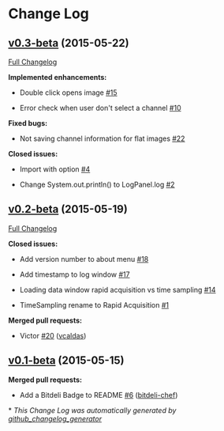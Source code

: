 # Change Log

## [v0.3-beta](https://github.com/SingleMolecule/iSBatch/tree/v0.3-beta) (2015-05-22)

[Full Changelog](https://github.com/SingleMolecule/iSBatch/compare/v0.2-beta...v0.3-beta)

**Implemented enhancements:**

- Double click opens image [\#15](https://github.com/SingleMolecule/iSBatch/issues/15)

- Error check when user don't select a channel [\#10](https://github.com/SingleMolecule/iSBatch/issues/10)

**Fixed bugs:**

- Not saving channel information for flat images [\#22](https://github.com/SingleMolecule/iSBatch/issues/22)

**Closed issues:**

- Import with option [\#4](https://github.com/SingleMolecule/iSBatch/issues/4)

- Change System.out.println\(\) to LogPanel.log [\#2](https://github.com/SingleMolecule/iSBatch/issues/2)

## [v0.2-beta](https://github.com/SingleMolecule/iSBatch/tree/v0.2-beta) (2015-05-19)

[Full Changelog](https://github.com/SingleMolecule/iSBatch/compare/v0.1-beta...v0.2-beta)

**Closed issues:**

- Add version number to about menu [\#18](https://github.com/SingleMolecule/iSBatch/issues/18)

- Add timestamp to log window [\#17](https://github.com/SingleMolecule/iSBatch/issues/17)

- Loading data window rapid acquisition vs time sampling [\#14](https://github.com/SingleMolecule/iSBatch/issues/14)

- TimeSampling rename to Rapid Acquisition [\#1](https://github.com/SingleMolecule/iSBatch/issues/1)

**Merged pull requests:**

- Victor [\#20](https://github.com/SingleMolecule/iSBatch/pull/20) ([vcaldas](https://github.com/vcaldas))

## [v0.1-beta](https://github.com/SingleMolecule/iSBatch/tree/v0.1-beta) (2015-05-15)

**Merged pull requests:**

- Add a Bitdeli Badge to README [\#6](https://github.com/SingleMolecule/iSBatch/pull/6) ([bitdeli-chef](https://github.com/bitdeli-chef))



\* *This Change Log was automatically generated by [github_changelog_generator](https://github.com/skywinder/Github-Changelog-Generator)*